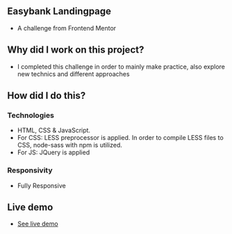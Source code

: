 ## Easybank Landingpage
<ul>
<li>A challenge from Frontend Mentor </li>
</ul>

## Why did I work on this project?
<ul>
<li>I completed this challenge in order to mainly make practice, also explore new technics and different approaches</li>
</ul>

## How did I do this?
### Technologies
<ul>
<li>HTML, CSS & JavaScript.</li>
<li>For CSS: LESS preprocessor is applied. In order to compile LESS files to CSS, node-sass with npm is utilized.</li>
<li>For JS: JQuery is applied</li>
</ul>

### Responsivity
<ul>
<li>Fully Responsive</li>
</ul>

## Live demo
<ul> 
<li><a href="https://room-homepage.gokseloz.vercel.app/" target="_blank">See live demo</a></li>
</ul>